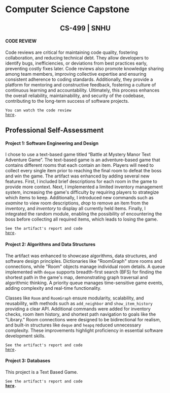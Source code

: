 # Computer Science Capstone
  
## <center>CS-499 | SNHU</center>

#### CODE REVIEW

Code reviews are critical for maintaining code quality, fostering collaboration, and reducing technical debt. They allow developers to identify bugs, inefficiencies, or deviations from best practices early, preventing costly fixes later. Code reviews also promote knowledge sharing among team members, improving collective expertise and ensuring consistent adherence to coding standards. Additionally, they provide a platform for mentoring and constructive feedback, fostering a culture of continuous learning and accountability. Ultimately, this process enhances the overall reliability, maintainability, and security of the codebase, contributing to the long-term success of software projects. 

<code>You can watch the code review <a href="https://www.youtube.com/watch?v=N_TAyv-Cbd4">here</a>.</code>

## Professional Self-Assessment

#### Project 1: Software Engineering and Design

I chose to use a text-based game titled “Battle at Mystery Manor Text Adventure Game”. The text-based game is an adventure-based game that contains different rooms that each contain an item. Players will need to collect every single item prior to reaching the final room to defeat the boss and win the game. The artifact was enhanced by adding several new features. First, I included brief descriptions for each room in the game to provide more context. Next, I implemented a limited inventory management system, increasing the game's difficulty by requiring players to strategize which items to keep. Additionally, I introduced new commands such as *examine* to view room descriptions, *drop* to remove an item from the inventory, and *inventory* to display all currently held items. Finally, I integrated the random module, enabling the possibility of encountering the boss before collecting all required items, which leads to losing the game.
<center>
  <a href="https://github.com/victorzs78/ePortfolio">
  </a>
</center>
  
<code>See the artifact's report and code <a href="https://github.com/victorzs78/ePortfolio/tree/main/Enhancement%20One%3A%20Software%20Design%20and%20Engineering">here</a>.</code>

#### Project 2: Algorithms and Data Structures

The artifact was enhanced to showcase algorithms, data structures, and software design principles. Dictionaries like "RoomGraph" store rooms and connections, while "Room" objects manage individual room details. A queue implemented with `deque` supports breadth-first search (BFS) for finding the shortest path in the game's map, demonstrating graph traversal and algorithmic thinking. A priority queue manages time-sensitive game events, adding complexity and real-time functionality. 

Classes like `Room` and `RoomGraph` ensure modularity, scalability, and reusability, with methods such as `add_neighbor` and `show_item_history` providing a clear API. Additional commands were added for inventory checks, room item history, and shortest path navigation to goals like the "Library." Room connections were designed to be bidirectional for realism, and built-in structures like `deque` and `heapq` reduced unnecessary complexity. These improvements highlight proficiency in essential software development skills. 

<center>
  <a href="https://github.com/victorzs78/victorzs78.github.io/new/main" title="Click me to view the artifact report">
  </a>
</center>
  
<code>See the artifact's report and code <a href="https://github.com/victorzs78/ePortfolio/tree/5e4915780a6533eabcc211571e217a7896063829/Enhancement%20Two%3A%20Algorithms%20and%20Data%20Structure">here</a>.</code>

#### Project 3: Databases

This project is a Text Based Game.
<center>
  <a href="https://github.com/victorzs78/victorzs78.github.io/new/main">
  </a>
</center>

  <code>See the artifact's report and code <b><a href="https://github.com/victorzs78/ePortfolio/tree/main/Enhancement%20Three%3A%20Databases" title="Click me to view the artifact report">here</a></b>.</code>

